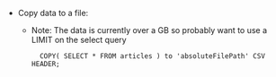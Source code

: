 - Copy data to a file:
	- Note: The data is currently over a GB so probably want to use a LIMIT on the select query

			COPY( SELECT * FROM articles ) to 'absoluteFilePath' CSV HEADER;
